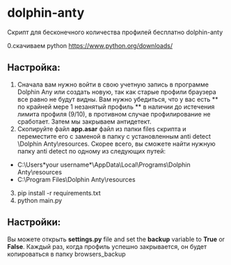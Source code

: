 # dolphin-anty
Скрипт для бесконечного количества профилей бесплатно dolphin-anty

0.скачиваем  python  https://www.python.org/downloads/
## **Настройка:**
1. Сначала вам нужно войти в свою учетную запись в программе Dolphin Any или создать новую, так как старые профили браузера все равно 
не будут видны. Вам нужно убедиться, что у вас есть ** по крайней мере 1 незанятый профиль ** в наличии до истечения лимита 
профиля (9/10), в противном случае профилирование не сработает. Затем мы закрываем антидетект.
2. Скопируйте файл **app.asar** файл из папки files скрипта и переместите его с заменой в папку с установленным anti detect \Dolphin Anty\resources. Скорее всего, вы сможете найти нужную папку anti detect по одному из следующих путей:
 - C:\Users\*your username*\AppData\Local\Programs\Dolphin Anty\resources
 - C:\Program Files\Dolphin Anty\resources
3. pip install -r requirements.txt
4. python main.py

## **Настройки:**
Вы можете открыть **settings.py** file and set the **backup** variable to **True** or **False**. Каждый раз, когда профиль успешно закрывается, он будет копироваться в папку browsers_backup
